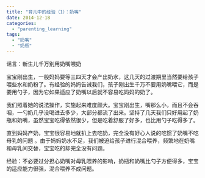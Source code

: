 ```yaml
---
title: "育儿中的经验（1）：奶嘴"
date: 2014-12-18
categories: 
  - "parenting_learning"
tags: 
  - "奶嘴"
  - "奶瓶"
---
```


谣言：新生儿千万别用奶嘴喂奶

宝宝刚出生，一般妈妈要等三四天才会产出奶水，这几天的过渡期里当然要给孩子喂些水和奶粉了。有经验的妈妈告诫我们，孩子刚出生千万不要用奶嘴喂它，而是要用勺子，因为它如果适应了奶嘴以后就不容易吃妈妈的奶了。

我们照着她的说法操作，实施起来难度颇大。宝宝刚出生，嘴那么小，而且不会吞咽，一勺奶几乎没喝进去多少，大部分都流了出来。坚持了几天我们只好用起了奶瓶和奶嘴，虽然宝宝吃得依然很少，但是吃着舒服了好多，也比用勺子吃得多了。

直到妈妈产奶，宝宝很容易地就扒上去吃奶，完全没有好心人说的吃惯了奶嘴不吃母乳的问题 。由于妈妈奶水不足，我们被迫给孩子进行混合喂养，频繁地在奶嘴和母乳间交替，宝宝吃的却完全没有问题。

经验：不必要过分担心奶嘴对母乳喂养的影响，奶瓶和奶嘴比勺子方便得多，宝宝的适应能力很强，混合喂养不成问题。
